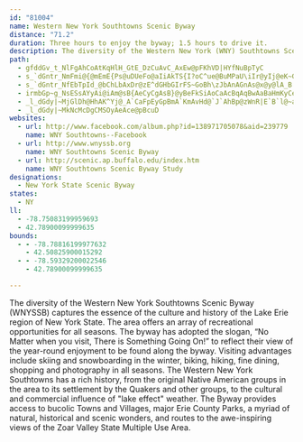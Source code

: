 ```yaml
---
id: "81004"
name: Western New York Southtowns Scenic Byway
distance: "71.2"
duration: Three hours to enjoy the byway; 1.5 hours to drive it.
description: The diversity of the Western New York (WNY) Southtowns Scenic Byway captures the essence of the culture and history of the Lake Erie region of New York State.
path:
  - gfddGv_t_NlFgAhCoAtKqHlH_GtE_DzCuAvC_AxEw@pFKhVD|HYfNuBpTyC
  - s_`dGntr_NmFmi@{@mEmE{Ps@uDUeFo@aIiAkTS{I?oC^ue@BuMPaU\iIr@yIj@eK~Giz@~DmjBTwDx@oJzCwX|Fag@~A_Ln@uDbByFpHiQlAqDj@{Bx@kE^{CPgEBgG_@yYYsKKuGBaSMgC{@yGaC}KkBsKoEoZ
  - s_`dGntr_NfEbTpId_@bChLbAxDr@zE^dGHbGIrFS~GoBh\zJbAnAGnAs@x@y@lA_B|DuGlA}@rDuAtd@gJbNyAdDK`HEbB?hFXjH|@nN`DfNxFzG`Et`@jZfJtHlH`F~pAbbAfI`FxFpCvDzAtNxD`LvApERbEF`ISvFWfXsBzGUnGL`DXzOzCxS~EfFx@zC\dBLnKI`Gu@bIwB|H{D~IcHroAekApIgGbI{EtGeDtQeHjKoCpEw@pQ_CzHmAhX{C~_@yE|F_@~MSjLRvf@dC|IRzLK~Ns@~JeA~GgAj]uK`EmCvCwA`BcA`GqElSoNjJ{Kli@kj@xCoCbW{WfTkXx@sA|HoJ`GyIrXm]pn@uz@jKiLnLgLfLoHhJwDrKoCvPyBtZkA~HA|DSjQQ`XsAvOQlKsArWiHxDkB|GmCvHeEdIiDv|@cd@hSuJz\oQ~R{JjJmC|C_@vIL^qU
  - irmbGp~g_NsESsAYyAi@iAm@sB{AeCyCgAsB}@yBeFkSiAoCaAcBqAqBwAaBaHmKyCeDyEmDel@{`@yBkA_Cm@mCS}GR_j@r^oERkM_DqE_@a\~CaY~KeVvQsCzCsF~AkCm@cDmEiGyGeTuDsJy@wH~B}GfHgFRcA^iAt@kJdMmElIcBzBkAx@gB~@oBrA{M`MmD`FqEnJcAxC}E`QQ^gAhAyJ~HyBdCqBnCcDpGcBlCgFfH_UxG{IzBmF`IwIzOsAzAoIlH}@dAg@dAwA`Fk@lAoCzD_K|GeOnEsCrAmCzBsIrKsAdAsAd@iQnCuPvBm@Pi@\aOdN{MtMy@fAc@~@oAzFi@~AiC~Ec@DyW`IuH`DsF~CcCfB}@lAk@dAgIzQw@`Aw@f@mvAlJeNzEeZlLoXfNmd@jT}KvFsEnB_NrFgUfIgTlF_DdAaHtCoE~BsAjAk[rYoO`OoE~DcInIcNfNkF`GoBlDyDgEwAmBwFeL_CoFs@mAsG{GaHmKeEeHqBgFoAoE_AsFg@{DQkCMoGK{VM{G]yBQm@cAqBi@m@}BqA{BO_CC{|Ap@wf@jCg^nCiMzBkAJqDBg\sDwHqAmDSqp@p@aKW}PeAiC_@_NgCgZcImV_GuBSuFEoN?
  - _l_dGdy|~MjGlDh@HhAK^Yj@_A`CaFpEyGpBmA`KmAvHd@`J`AhBp@zWnR|E`B`l@~a@pU`OjCtArDrAfw@|\bDtFd@hA~Jf`@r@baAd@rYTrBNjCbAtHNf@NhB?bF_@|d@r@rA`AT`B{AbCsAnAe@xCWfFHzZ`AfBLfa@zKzHP|F?pHyBzA?vEpBbRtJhDxArAf@|Dp@rAf@rArAlE~FzBtB`B|@nCl@h@VfFpInAnA|@`@rC^dAGt[uKzI_HdBy@dq@wRfDq@rDYzbBtA~@V|@v@hG|Jt@p@v@LrH`@zFv@x@AjEu@rBDvAh@tItEdA^TArOyHrC_ClIyCxRuD`I?~@SvBcDtAuAvBeBlAm@p@_AXy@l@sD\kD`@_BrFqH|DeGbBuCjJoQrEmGbE_Fr@YlE?j@WX[Rq@HgAJ{HLqBj@gC|FgLbBuChA_BZMpEk@|Bs@zA_AjFgEnAyAlAkB|AyCvKwRbAmAtAiA|Ai@lEk@vIgBzWyGnASrCKvKdAlEKvIeAxMaC~Bs@bCYbDYbLKzC_@|Bs@|FsCjKgEbEeArPkCxDgAxAs@vByArBwBnP}R~CyBbDiA|C]zHDlk@rAbBEbBS|Ds@fJ{BbEiAnAi@`CoBpKeOxA}Aj@SlAY~Mg@`IeAhBGxEbBbOvHnS`L|ATbQ?lp@d@tvAD`REr[FdcAjBEzO_@fl@Cd^Yjs@_@jg@sBlpB
  - _l_dGdy|~MkNcMcDgCMSOyAeAce@pBcuD
websites:
  - url: http://www.facebook.com/album.php?id=138971705078&aid=239779
    name: WNY Southtowns--Facebook
  - url: http://www.wnyssb.org
    name: WNY Southtowns Scenic Byway
  - url: http://scenic.ap.buffalo.edu/index.htm
    name: WNY Southtowns Scenic Byway Study
designations:
  - New York State Scenic Byway
states:
  - NY
ll:
  - -78.75083199959693
  - 42.78900099999635
bounds:
  - - -78.78816199977632
    - 42.50825900015292
  - - -78.59329200022546
    - 42.78900099999635

---
```


The diversity of the Western New York Southtowns Scenic Byway (WNYSSB) captures the essence of the culture and history of the Lake Erie region of New York State. The area offers an array of recreational opportunities for all seasons. The byway has adopted the slogan, “No Matter when you visit, There is Something Going On!” to reflect their view of the year-round enjoyment to be found along the byway. Visiting advantages include skiing and snowboarding in the winter, biking, hiking, fine dining, shopping and photography in all seasons. The Western New York Southtowns has a rich history, from the original Native American groups in the area to its settlement by the Quakers and other groups, to the cultural and commercial influence of "lake effect" weather. The Byway provides access to bucolic Towns and Villages, major Erie County Parks, a myriad of natural, historical and scenic wonders, and routes to the awe-inspiring views of the Zoar Valley State Multiple Use Area.
